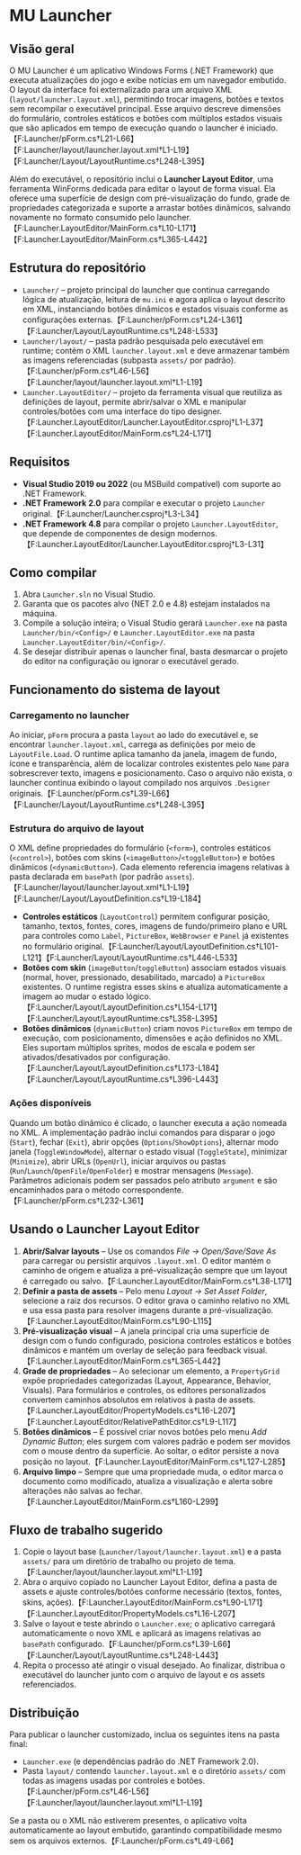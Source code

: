 # MU Launcher

## Visão geral
O MU Launcher é um aplicativo Windows Forms (.NET Framework) que executa atualizações do jogo e exibe notícias em um navegador embutido. O layout da interface foi externalizado para um arquivo XML (`layout/launcher.layout.xml`), permitindo trocar imagens, botões e textos sem recompilar o executável principal. Esse arquivo descreve dimensões do formulário, controles estáticos e botões com múltiplos estados visuais que são aplicados em tempo de execução quando o launcher é iniciado.【F:Launcher/pForm.cs†L21-L66】【F:Launcher/layout/launcher.layout.xml†L1-L19】【F:Launcher/Layout/LayoutRuntime.cs†L248-L395】

Além do executável, o repositório inclui o **Launcher Layout Editor**, uma ferramenta WinForms dedicada para editar o layout de forma visual. Ela oferece uma superfície de design com pré-visualização do fundo, grade de propriedades categorizada e suporte a arrastar botões dinâmicos, salvando novamente no formato consumido pelo launcher.【F:Launcher.LayoutEditor/MainForm.cs†L10-L171】【F:Launcher.LayoutEditor/MainForm.cs†L365-L442】

## Estrutura do repositório
- `Launcher/` – projeto principal do launcher que continua carregando lógica de atualização, leitura de `mu.ini` e agora aplica o layout descrito em XML, instanciando botões dinâmicos e estados visuais conforme as configurações externas.【F:Launcher/pForm.cs†L24-L361】【F:Launcher/Layout/LayoutRuntime.cs†L248-L533】
- `Launcher/layout/` – pasta padrão pesquisada pelo executável em runtime; contém o XML `launcher.layout.xml` e deve armazenar também as imagens referenciadas (subpasta `assets/` por padrão).【F:Launcher/pForm.cs†L46-L56】【F:Launcher/layout/launcher.layout.xml†L1-L19】
- `Launcher.LayoutEditor/` – projeto da ferramenta visual que reutiliza as definições de layout, permite abrir/salvar o XML e manipular controles/botões com uma interface do tipo designer.【F:Launcher.LayoutEditor/Launcher.LayoutEditor.csproj†L1-L37】【F:Launcher.LayoutEditor/MainForm.cs†L24-L171】

## Requisitos
- **Visual Studio 2019 ou 2022** (ou MSBuild compatível) com suporte ao .NET Framework.
- **.NET Framework 2.0** para compilar e executar o projeto `Launcher` original.【F:Launcher/Launcher.csproj†L3-L34】
- **.NET Framework 4.8** para compilar o projeto `Launcher.LayoutEditor`, que depende de componentes de design modernos.【F:Launcher.LayoutEditor/Launcher.LayoutEditor.csproj†L3-L31】

## Como compilar
1. Abra `Launcher.sln` no Visual Studio.
2. Garanta que os pacotes alvo (NET 2.0 e 4.8) estejam instalados na máquina.
3. Compile a solução inteira; o Visual Studio gerará `Launcher.exe` na pasta `Launcher/bin/<Config>/` e `Launcher.LayoutEditor.exe` na pasta `Launcher.LayoutEditor/bin/<Config>/`.
4. Se desejar distribuir apenas o launcher final, basta desmarcar o projeto do editor na configuração ou ignorar o executável gerado.

## Funcionamento do sistema de layout
### Carregamento no launcher
Ao iniciar, `pForm` procura a pasta `layout` ao lado do executável e, se encontrar `launcher.layout.xml`, carrega as definições por meio de `LayoutFile.Load`. O runtime aplica tamanho da janela, imagem de fundo, ícone e transparência, além de localizar controles existentes pelo `Name` para sobrescrever texto, imagens e posicionamento. Caso o arquivo não exista, o launcher continua exibindo o layout compilado nos arquivos `.Designer` originais.【F:Launcher/pForm.cs†L39-L66】【F:Launcher/Layout/LayoutRuntime.cs†L248-L395】

### Estrutura do arquivo de layout
O XML define propriedades do formulário (`<form>`), controles estáticos (`<control>`), botões com skins (`<imageButton>`/`<toggleButton>`) e botões dinâmicos (`<dynamicButton>`). Cada elemento referencia imagens relativas à pasta declarada em `basePath` (por padrão `assets`).【F:Launcher/layout/launcher.layout.xml†L1-L19】【F:Launcher/Layout/LayoutDefinition.cs†L19-L184】

- **Controles estáticos** (`LayoutControl`) permitem configurar posição, tamanho, textos, fontes, cores, imagens de fundo/primeiro plano e URL para controles como `Label`, `PictureBox`, `WebBrowser` e `Panel` já existentes no formulário original.【F:Launcher/Layout/LayoutDefinition.cs†L101-L121】【F:Launcher/Layout/LayoutRuntime.cs†L446-L533】
- **Botões com skin** (`imageButton`/`toggleButton`) associam estados visuais (normal, hover, pressionado, desabilitado, marcado) a `PictureBox` existentes. O runtime registra esses skins e atualiza automaticamente a imagem ao mudar o estado lógico.【F:Launcher/Layout/LayoutDefinition.cs†L154-L171】【F:Launcher/Layout/LayoutRuntime.cs†L358-L395】
- **Botões dinâmicos** (`dynamicButton`) criam novos `PictureBox` em tempo de execução, com posicionamento, dimensões e ação definidos no XML. Eles suportam múltiplos sprites, modos de escala e podem ser ativados/desativados por configuração.【F:Launcher/Layout/LayoutDefinition.cs†L173-L184】【F:Launcher/Layout/LayoutRuntime.cs†L396-L443】

### Ações disponíveis
Quando um botão dinâmico é clicado, o launcher executa a ação nomeada no XML. A implementação padrão inclui comandos para disparar o jogo (`Start`), fechar (`Exit`), abrir opções (`Options`/`ShowOptions`), alternar modo janela (`ToggleWindowMode`), alternar o estado visual (`ToggleState`), minimizar (`Minimize`), abrir URLs (`OpenUrl`), iniciar arquivos ou pastas (`Run`/`Launch`/`OpenFile`/`OpenFolder`) e mostrar mensagens (`Message`). Parâmetros adicionais podem ser passados pelo atributo `argument` e são encaminhados para o método correspondente.【F:Launcher/pForm.cs†L232-L361】

## Usando o Launcher Layout Editor
1. **Abrir/Salvar layouts** – Use os comandos *File → Open/Save/Save As* para carregar ou persistir arquivos `.layout.xml`. O editor mantém o caminho de origem e atualiza a pré-visualização sempre que um layout é carregado ou salvo.【F:Launcher.LayoutEditor/MainForm.cs†L38-L171】
2. **Definir a pasta de assets** – Pelo menu *Layout → Set Asset Folder*, selecione a raiz dos recursos. O editor grava o caminho relativo no XML e usa essa pasta para resolver imagens durante a pré-visualização.【F:Launcher.LayoutEditor/MainForm.cs†L90-L115】
3. **Pré-visualização visual** – A janela principal cria uma superfície de design com o fundo configurado, posiciona controles estáticos e botões dinâmicos e mantém um overlay de seleção para feedback visual.【F:Launcher.LayoutEditor/MainForm.cs†L365-L442】
4. **Grade de propriedades** – Ao selecionar um elemento, a `PropertyGrid` expõe propriedades categorizadas (Layout, Appearance, Behavior, Visuals). Para formulários e controles, os editores personalizados convertem caminhos absolutos em relativos à pasta de assets.【F:Launcher.LayoutEditor/PropertyModels.cs†L16-L207】【F:Launcher.LayoutEditor/RelativePathEditor.cs†L9-L117】
5. **Botões dinâmicos** – É possível criar novos botões pelo menu *Add Dynamic Button*; eles surgem com valores padrão e podem ser movidos com o mouse dentro da superfície. Ao soltar, o editor persiste a nova posição no layout.【F:Launcher.LayoutEditor/MainForm.cs†L127-L285】
6. **Arquivo limpo** – Sempre que uma propriedade muda, o editor marca o documento como modificado, atualiza a visualização e alerta sobre alterações não salvas ao fechar.【F:Launcher.LayoutEditor/MainForm.cs†L160-L299】

## Fluxo de trabalho sugerido
1. Copie o layout base (`Launcher/layout/launcher.layout.xml`) e a pasta `assets/` para um diretório de trabalho ou projeto de tema.【F:Launcher/layout/launcher.layout.xml†L1-L19】
2. Abra o arquivo copiado no Launcher Layout Editor, defina a pasta de assets e ajuste controles/botões conforme necessário (textos, fontes, skins, ações).【F:Launcher.LayoutEditor/MainForm.cs†L90-L171】【F:Launcher.LayoutEditor/PropertyModels.cs†L16-L207】
3. Salve o layout e teste abrindo o `Launcher.exe`; o aplicativo carregará automaticamente o novo XML e aplicará as imagens relativas ao `basePath` configurado.【F:Launcher/pForm.cs†L39-L66】【F:Launcher/Layout/LayoutRuntime.cs†L248-L443】
4. Repita o processo até atingir o visual desejado. Ao finalizar, distribua o executável do launcher junto com o arquivo de layout e os assets referenciados.

## Distribuição
Para publicar o launcher customizado, inclua os seguintes itens na pasta final:
- `Launcher.exe` (e dependências padrão do .NET Framework 2.0).
- Pasta `layout/` contendo `launcher.layout.xml` e o diretório `assets/` com todas as imagens usadas por controles e botões.【F:Launcher/pForm.cs†L46-L56】【F:Launcher/layout/launcher.layout.xml†L1-L19】

Se a pasta ou o XML não estiverem presentes, o aplicativo volta automaticamente ao layout embutido, garantindo compatibilidade mesmo sem os arquivos externos.【F:Launcher/pForm.cs†L49-L66】

